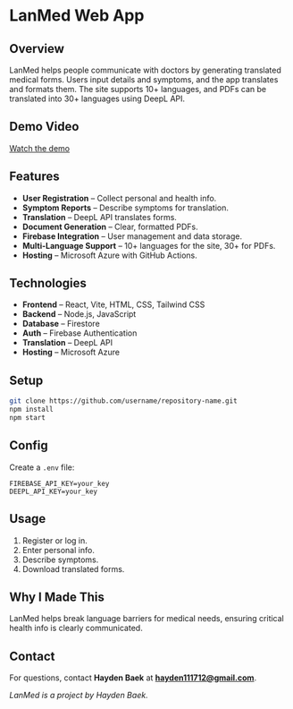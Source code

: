 # LanMed Web App

## Overview
LanMed helps people communicate with doctors by generating translated medical forms. Users input details and symptoms, and the app translates and formats them. The site supports 10+ languages, and PDFs can be translated into 30+ languages using DeepL API.

## Demo Video
[Watch the demo](https://www.youtube.com/watch?v=wMBsw8J_37M)

## Features
- **User Registration** – Collect personal and health info.
- **Symptom Reports** – Describe symptoms for translation.
- **Translation** – DeepL API translates forms.
- **Document Generation** – Clear, formatted PDFs.
- **Firebase Integration** – User management and data storage.
- **Multi-Language Support** – 10+ languages for the site, 30+ for PDFs.
- **Hosting** – Microsoft Azure with GitHub Actions.

## Technologies
- **Frontend** – React, Vite, HTML, CSS, Tailwind CSS
- **Backend** – Node.js, JavaScript
- **Database** – Firestore
- **Auth** – Firebase Authentication
- **Translation** – DeepL API
- **Hosting** – Microsoft Azure

## Setup
```bash
git clone https://github.com/username/repository-name.git
npm install
npm start
```

## Config
Create a `.env` file:
```env
FIREBASE_API_KEY=your_key
DEEPL_API_KEY=your_key
```

## Usage
1. Register or log in.
2. Enter personal info.
3. Describe symptoms.
4. Download translated forms.

## Why I Made This
LanMed helps break language barriers for medical needs, ensuring critical health info is clearly communicated.

## Contact
For questions, contact **Hayden Baek** at **hayden111712@gmail.com**.

*LanMed is a project by Hayden Baek.*

